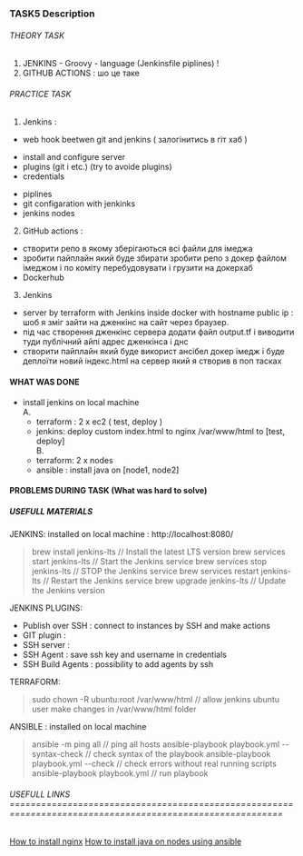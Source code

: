 ### TASK5 Description

  ###### THEORY TASK
  1. JENKINS
    - Groovy - language  (Jenkinsfile piplines) ! 
  2. GITHUB ACTIONS : шо це таке

  ###### PRACTICE TASK
  1. Jenkins : 
  - web hook beetwen git and jenkins  ( залогінитись в гіт хаб )
  + install and configure server 
  + plugins (git i etc.)  (try to avoide plugins)
  + credentials
  - piplines  
  - git configaration with jenkinks
  - jenkins nodes 

  2. GitHub actions : 
  - створити репо в якому зберігаються всі файли для імеджа 
  - зробити пайплайн який буде збирати зробити репо з докер файлом імеджом і по коміту перебудовувати і грузити на докерхаб
  - Dockerhub 

  3. Jenkins
  - server by terraform with Jenkins inside docker with hostname public ip : шоб я зміг зайти на дженкінс на сайт через браузер.
  - під час створення дженкінс сервера додати файл output.tf і виводити туди публічний айпі адрес дженкінса і днс 
  - створити пайплайн який буде використ ансібел докер імедж і буде деплоїти новий індекс.html на сервер який я створив в поп тасках 

#### WHAT WAS DONE
- install jenkins on local machine  
A.
  - terraform : 2 x ec2 ( test, deploy )
  - jenkins: deploy custom index.html to nginx /var/www/html to [test, deploy]  
B.
  - terraform: 2 x nodes
  - ansible : install java on [node1, node2]

#### PROBLEMS DURING TASK (What was hard to solve)

##### USEFULL MATERIALS

JENKINS: installed on local machine : http://localhost:8080/
  
  > brew install jenkins-lts                // Install the latest LTS version
  > brew services start jenkins-lts         // Start the Jenkins service
  > brew services stop jenkins-lts          // STOP the Jenkins service
  > brew services restart jenkins-lts       // Restart the Jenkins service
  > brew upgrade jenkins-lts                // Update the Jenkins version


JENKINS PLUGINS: 
- Publish over SSH : connect to instances by SSH and make actions
- GIT plugin       : 
- SSH server       : 
- SSH Agent        : save ssh key and username in credentials  
- SSH Build Agents : possibility to add agents by ssh

TERRAFORM: 
> sudo chown -R ubuntu:root /var/www/html  // allow jenkins ubuntu user make changes in /var/www/html folder

ANSIBLE : installed on local machine
  > ansible -m ping all                            // ping all hosts 
  > ansible-playbook playbook.yml --syntax-check   // check syntax of the playbook
  > ansible-playbook playbook.yml --check          // check errors without real running scripts
  > ansible-playbook playbook.yml                  // run playbook 


###### USEFULL LINKS ==========================================================================================================

[How to install nginx](https://ubuntu.com/tutorials/install-and-configure-nginx#1-overview)
[How to install java on nodes using ansible](https://brodevops.hashnode.dev/installing-java-and-mysql-db-using-ansible-playbook)
